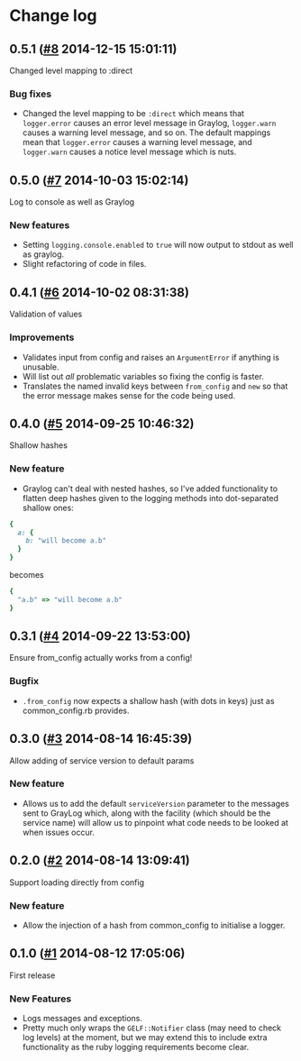 # Change log

## 0.5.1 ([#8](https://git.mobcastdev.com/Platform/common_logging.rb/pull/8) 2014-12-15 15:01:11)

Changed level mapping to :direct

### Bug fixes

- Changed the level mapping to be `:direct` which means that
`logger.error` causes an error level message in Graylog, `logger.warn`
causes a warning level message, and so on. The default mappings mean
that `logger.error` causes a warning level message, and `logger.warn`
causes a notice level message which is nuts.

## 0.5.0 ([#7](https://git.mobcastdev.com/Platform/common_logging.rb/pull/7) 2014-10-03 15:02:14)

Log to console as well as Graylog

### New features

- Setting `logging.console.enabled` to `true` will now output to stdout as well as graylog.
- Slight refactoring of code in files.

## 0.4.1 ([#6](https://git.mobcastdev.com/Platform/common_logging.rb/pull/6) 2014-10-02 08:31:38)

Validation of values

### Improvements

- Validates input from config and raises an `ArgumentError` if anything is unusable.
- Will list out *all* problematic variables so fixing the config is faster.
- Translates the named invalid keys between `from_config` and `new` so that the error message makes sense for the code being used.

## 0.4.0 ([#5](https://git.mobcastdev.com/Platform/common_logging.rb/pull/5) 2014-09-25 10:46:32)

Shallow hashes

### New feature

- Graylog can't deal with nested hashes, so I've added functionality to flatten deep hashes given to the logging methods into dot-separated shallow ones:

```ruby
{
  a: {
    b: "will become a.b"
  }
}
```

becomes

```ruby
{
  "a.b" => "will become a.b"
}
```

## 0.3.1 ([#4](https://git.mobcastdev.com/Platform/common_logging.rb/pull/4) 2014-09-22 13:53:00)

Ensure from_config actually works from a config!

### Bugfix

- `.from_config` now expects a shallow hash (with dots in keys) just as common_config.rb provides.

## 0.3.0 ([#3](https://git.mobcastdev.com/Platform/common_logging.rb/pull/3) 2014-08-14 16:45:39)

Allow adding of service version to default params

### New feature

- Allows us to add the default `serviceVersion` parameter to the messages sent to GrayLog which, along with the facility (which should be the service name) will allow us to pinpoint what code needs to be looked at when issues occur.

## 0.2.0 ([#2](https://git.mobcastdev.com/Platform/common_logging.rb/pull/2) 2014-08-14 13:09:41)

Support loading directly from config

### New feature

- Allow the injection of a hash from common_config to initialise a logger.

## 0.1.0 ([#1](https://git.mobcastdev.com/Platform/common_logging.rb/pull/1) 2014-08-12 17:05:06)

First release

### New Features

- Logs messages and exceptions.
- Pretty much only wraps the `GELF::Notifier` class (may need to check log levels) at the moment, but we may extend this to include extra functionality as the ruby logging requirements become clear.

